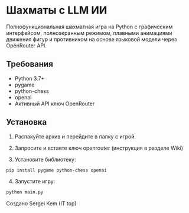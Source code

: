 # Шахматы с LLM ИИ 

Полнофункциональная шахматная игра на Python с графическим интерфейсом, полноэкранным режимом, плавными анимациями движения фигур и противником на основе языковой модели через OpenRouter API.

## Требования

- Python 3.7+
- pygame
- python-chess
- openai
- Активный API ключ OpenRouter

## Установка

1. Распакуйте архив и перейдите в папку с игрой.

2. Запросите и вставте ключ openrouter (инструкция в разделе Wiki)

3. Установите библиотеку:
```bash
pip install pygame python-chess openai
```

4. Запустите игру:
```bash
python main.py
```

Создано Sergei Kem (IT top)

